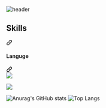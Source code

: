 ![header](https://capsule-render.vercel.app/api?type=waving&color=75BDE0&text=Yeonkyu%20Kwak&fontSize=40&fontAlign=70&fontAlignY=40)

<div class="markdown-heading" dir="auto"><h2 class="heading-element" dir="auto">Skills</h2><a id="user-content--skills" class="anchor" aria-label="Permalink: 💻 Skills" href="#-skills"><svg class="octicon octicon-link" viewBox="0 0 16 16" version="1.1" width="16" height="16" aria-hidden="true"><path d="m7.775 3.275 1.25-1.25a3.5 3.5 0 1 1 4.95 4.95l-2.5 2.5a3.5 3.5 0 0 1-4.95 0 .751.751 0 0 1 .018-1.042.751.751 0 0 1 1.042-.018 1.998 1.998 0 0 0 2.83 0l2.5-2.5a2.002 2.002 0 0 0-2.83-2.83l-1.25 1.25a.751.751 0 0 1-1.042-.018.751.751 0 0 1-.018-1.042Zm-4.69 9.64a1.998 1.998 0 0 0 2.83 0l1.25-1.25a.751.751 0 0 1 1.042.018.751.751 0 0 1 .018 1.042l-1.25 1.25a3.5 3.5 0 1 1-4.95-4.95l2.5-2.5a3.5 3.5 0 0 1 4.95 0 .751.751 0 0 1-.018 1.042.751.751 0 0 1-1.042.018 1.998 1.998 0 0 0-2.83 0l-2.5 2.5a1.998 1.998 0 0 0 0 2.83Z"></path></svg></a></div>

<div class="markdown-heading" dir="auto"><h4 class="heading-element" dir="auto">Languge</h4><a id="user-content-languge" class="anchor" aria-label="Permalink: Languge" href="#languge"><svg class="octicon octicon-link" viewBox="0 0 16 16" version="1.1" width="16" height="16" aria-hidden="true"><path d="m7.775 3.275 1.25-1.25a3.5 3.5 0 1 1 4.95 4.95l-2.5 2.5a3.5 3.5 0 0 1-4.95 0 .751.751 0 0 1 .018-1.042.751.751 0 0 1 1.042-.018 1.998 1.998 0 0 0 2.83 0l2.5-2.5a2.002 2.002 0 0 0-2.83-2.83l-1.25 1.25a.751.751 0 0 1-1.042-.018.751.751 0 0 1-.018-1.042Zm-4.69 9.64a1.998 1.998 0 0 0 2.83 0l1.25-1.25a.751.751 0 0 1 1.042.018.751.751 0 0 1 .018 1.042l-1.25 1.25a3.5 3.5 0 1 1-4.95-4.95l2.5-2.5a3.5 3.5 0 0 1 4.95 0 .751.751 0 0 1-.018 1.042.751.751 0 0 1-1.042.018 1.998 1.998 0 0 0-2.83 0l-2.5 2.5a1.998 1.998 0 0 0 0 2.83Z"></path></svg></a></div>


<div>
<a target="_blank" rel="noopener noreferrer nofollow" href="https://camo.githubusercontent.com/73cb912cdd1a948c58c3cdf67d388be6a8162bf7f87af9a889e3d9e2f39ed80b/68747470733a2f2f696d672e736869656c64732e696f2f62616467652f6a6176617363726970742d4637444631452e7376673f7374796c653d666f722d7468652d6261646765266c6f676f3d6a617661736372697074266c6f676f436f6c6f723d323032333261"><img src="https://camo.githubusercontent.com/73cb912cdd1a948c58c3cdf67d388be6a8162bf7f87af9a889e3d9e2f39ed80b/68747470733a2f2f696d672e736869656c64732e696f2f62616467652f6a6176617363726970742d4637444631452e7376673f7374796c653d666f722d7468652d6261646765266c6f676f3d6a617661736372697074266c6f676f436f6c6f723d323032333261" data-canonical-src="https://img.shields.io/badge/javascript-F7DF1E.svg?style=for-the-badge&amp;logo=javascript&amp;logoColor=20232a" style="max-width: 100%;"></a>

<a target="_blank" rel="noopener noreferrer nofollow" href="https://camo.githubusercontent.com/90e723a39a431a58b0cc259dd6907b62d0d5bc2957f1645dfb735ec209a0cf06/68747470733a2f2f696d672e736869656c64732e696f2f62616467652f68746d6c352d4533344632362e7376673f7374796c653d666f722d7468652d6261646765266c6f676f3d68746d6c35266c6f676f436f6c6f723d7768697465"><img src="https://camo.githubusercontent.com/90e723a39a431a58b0cc259dd6907b62d0d5bc2957f1645dfb735ec209a0cf06/68747470733a2f2f696d672e736869656c64732e696f2f62616467652f68746d6c352d4533344632362e7376673f7374796c653d666f722d7468652d6261646765266c6f676f3d68746d6c35266c6f676f436f6c6f723d7768697465" data-canonical-src="https://img.shields.io/badge/html5-E34F26.svg?style=for-the-badge&amp;logo=html5&amp;logoColor=white" style="max-width: 100%;"></a>
</div>


![Anurag's GitHub stats](https://github-readme-stats.vercel.app/api?username=KYKyu&show_icons=true&theme=radical)
![Top Langs](https://github-readme-stats.vercel.app/api/top-langs/?username=KYKyu)

<!--
**KYKyu/KYKyu** is a ✨ _special_ ✨ repository because its `README.md` (this file) appears on your GitHub profile.

Here are some ideas to get you started:

- 🔭 I’m currently working on ...
- 🌱 I’m currently learning ...
- 👯 I’m looking to collaborate on ...
- 🤔 I’m looking for help with ...
- 💬 Ask me about ...
- 📫 How to reach me: ...
- 😄 Pronouns: ...
- ⚡ Fun fact: ...
-->
